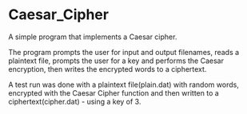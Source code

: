 # Caesar_Cipher
A simple program that implements a Caesar cipher. 

The program prompts the user for input and output filenames,  reads a plaintext file, 
prompts the user for a key and performs the Caesar encryption, 
then writes the encrypted words to a ciphertext.

A test run was done with a plaintext file(plain.dat) with random words, encrypted with the Caesar Cipher 
function and then written to a ciphertext(cipher.dat) - using a key of 3.
